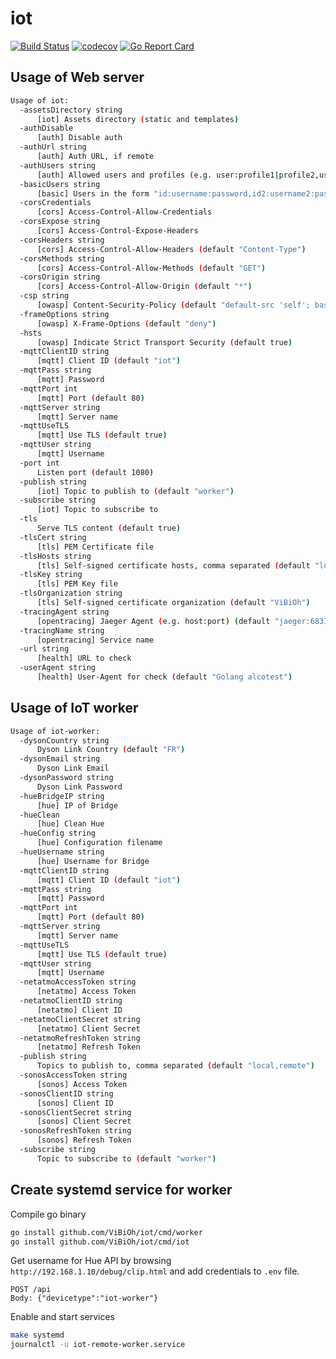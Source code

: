# iot

[![Build Status](https://travis-ci.org/ViBiOh/iot.svg?branch=master)](https://travis-ci.org/ViBiOh/iot)
[![codecov](https://codecov.io/gh/ViBiOh/iot/branch/master/graph/badge.svg)](https://codecov.io/gh/ViBiOh/iot)
[![Go Report Card](https://goreportcard.com/badge/github.com/ViBiOh/iot)](https://goreportcard.com/report/github.com/ViBiOh/iot)

## Usage of Web server

```bash
Usage of iot:
  -assetsDirectory string
      [iot] Assets directory (static and templates)
  -authDisable
      [auth] Disable auth
  -authUrl string
      [auth] Auth URL, if remote
  -authUsers string
      [auth] Allowed users and profiles (e.g. user:profile1|profile2,user2:profile3). Empty allow any identified user
  -basicUsers string
      [basic] Users in the form "id:username:password,id2:username2:password2"
  -corsCredentials
      [cors] Access-Control-Allow-Credentials
  -corsExpose string
      [cors] Access-Control-Expose-Headers
  -corsHeaders string
      [cors] Access-Control-Allow-Headers (default "Content-Type")
  -corsMethods string
      [cors] Access-Control-Allow-Methods (default "GET")
  -corsOrigin string
      [cors] Access-Control-Allow-Origin (default "*")
  -csp string
      [owasp] Content-Security-Policy (default "default-src 'self'; base-uri 'self'")
  -frameOptions string
      [owasp] X-Frame-Options (default "deny")
  -hsts
      [owasp] Indicate Strict Transport Security (default true)
  -mqttClientID string
      [mqtt] Client ID (default "iot")
  -mqttPass string
      [mqtt] Password
  -mqttPort int
      [mqtt] Port (default 80)
  -mqttServer string
      [mqtt] Server name
  -mqttUseTLS
      [mqtt] Use TLS (default true)
  -mqttUser string
      [mqtt] Username
  -port int
      Listen port (default 1080)
  -publish string
      [iot] Topic to publish to (default "worker")
  -subscribe string
      [iot] Topic to subscribe to
  -tls
      Serve TLS content (default true)
  -tlsCert string
      [tls] PEM Certificate file
  -tlsHosts string
      [tls] Self-signed certificate hosts, comma separated (default "localhost")
  -tlsKey string
      [tls] PEM Key file
  -tlsOrganization string
      [tls] Self-signed certificate organization (default "ViBiOh")
  -tracingAgent string
      [opentracing] Jaeger Agent (e.g. host:port) (default "jaeger:6831")
  -tracingName string
      [opentracing] Service name
  -url string
      [health] URL to check
  -userAgent string
      [health] User-Agent for check (default "Golang alcotest")
```

## Usage of IoT worker

```bash
Usage of iot-worker:
  -dysonCountry string
      Dyson Link Country (default "FR")
  -dysonEmail string
      Dyson Link Email
  -dysonPassword string
      Dyson Link Password
  -hueBridgeIP string
      [hue] IP of Bridge
  -hueClean
      [hue] Clean Hue
  -hueConfig string
      [hue] Configuration filename
  -hueUsername string
      [hue] Username for Bridge
  -mqttClientID string
      [mqtt] Client ID (default "iot")
  -mqttPass string
      [mqtt] Password
  -mqttPort int
      [mqtt] Port (default 80)
  -mqttServer string
      [mqtt] Server name
  -mqttUseTLS
      [mqtt] Use TLS (default true)
  -mqttUser string
      [mqtt] Username
  -netatmoAccessToken string
      [netatmo] Access Token
  -netatmoClientID string
      [netatmo] Client ID
  -netatmoClientSecret string
      [netatmo] Client Secret
  -netatmoRefreshToken string
      [netatmo] Refresh Token
  -publish string
      Topics to publish to, comma separated (default "local,remote")
  -sonosAccessToken string
      [sonos] Access Token
  -sonosClientID string
      [sonos] Client ID
  -sonosClientSecret string
      [sonos] Client Secret
  -sonosRefreshToken string
      [sonos] Refresh Token
  -subscribe string
      Topic to subscribe to (default "worker")
```

## Create systemd service for worker

Compile go binary

```bash
go install github.com/ViBiOh/iot/cmd/worker
go install github.com/ViBiOh/iot/cmd/iot
```

Get username for Hue API by browsing `http://192.168.1.10/debug/clip.html` and add credentials to `.env` file.

```
POST /api
Body: {"devicetype":"iot-worker"}
```

Enable and start services

```bash
make systemd
journalctl -u iot-remote-worker.service
```
